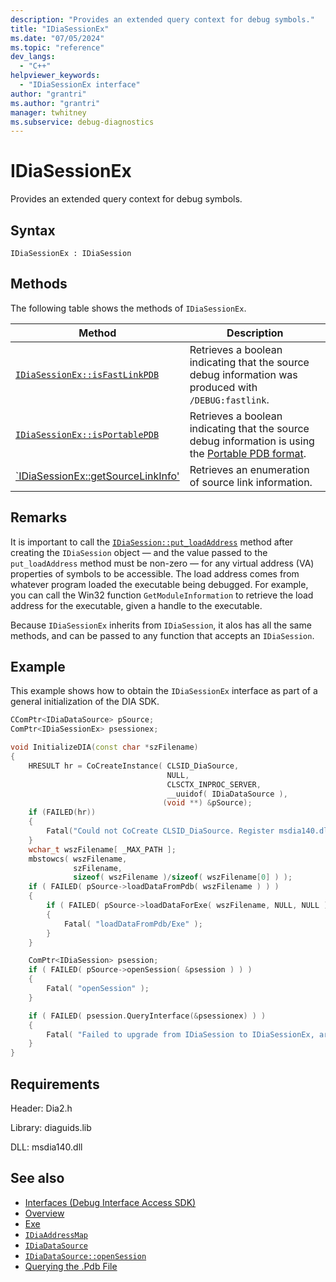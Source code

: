 ```yaml
---
description: "Provides an extended query context for debug symbols."
title: "IDiaSessionEx"
ms.date: "07/05/2024"
ms.topic: "reference"
dev_langs:
  - "C++"
helpviewer_keywords:
  - "IDiaSessionEx interface"
author: "grantri"
ms.author: "grantri"
manager: twhitney
ms.subservice: debug-diagnostics
---
```

# IDiaSessionEx

Provides an extended query context for debug symbols.

## Syntax

```
IDiaSessionEx : IDiaSession
```

## Methods
The following table shows the methods of `IDiaSessionEx`.

|Method|Description|
|------------|-----------------|
|[`IDiaSessionEx::isFastLinkPDB`](../../debugger/debug-interface-access/idiasessionex-isfastlinkpdb.md)|Retrieves a boolean indicating that the source debug information was produced with `/DEBUG:fastlink`.|
|[`IDiaSessionEx::isPortablePDB`](../../debugger/debug-interface-access/idiasessionex-isportablepdb.md)|Retrieves a boolean indicating that the source debug information is using the [Portable PDB format](https://github.com/dotnet/runtime/blob/main/docs/design/specs/PortablePdb-Metadata.md).|
|[`IDiaSessionEx::getSourceLinkInfo'](../../debugger/debug-interface-access/idiasessionex-getsourcelinkinfo.md)|Retrieves an enumeration of source link information.|

## Remarks

It is important to call the [`IDiaSession::put_loadAddress`](../../debugger/debug-interface-access/idiasession-put-loadaddress.md) method after creating the `IDiaSession` object — and the value passed to the `put_loadAddress` method must be non-zero — for any virtual address (VA) properties of symbols to be accessible. The load address comes from whatever program loaded the executable being debugged. For example, you can call the Win32 function `GetModuleInformation` to retrieve the load address for the executable, given a handle to the executable.

Because `IDiaSessionEx` inherits from `IDiaSession`, it alos has all the same methods, and can be passed to any function that accepts an `IDiaSession`.

## Example

This example shows how to obtain the `IDiaSessionEx` interface as part of a general initialization of the DIA SDK.

```C++
CComPtr<IDiaDataSource> pSource;
ComPtr<IDiaSessionEx> psessionex;

void InitializeDIA(const char *szFilename)
{
    HRESULT hr = CoCreateInstance( CLSID_DiaSource,
                                   NULL,
                                   CLSCTX_INPROC_SERVER,
                                   __uuidof( IDiaDataSource ),
                                  (void **) &pSource);
    if (FAILED(hr))
    {
        Fatal("Could not CoCreate CLSID_DiaSource. Register msdia140.dll." );
    }
    wchar_t wszFilename[ _MAX_PATH ];
    mbstowcs( wszFilename,
              szFilename,
              sizeof( wszFilename )/sizeof( wszFilename[0] ) );
    if ( FAILED( pSource->loadDataFromPdb( wszFilename ) ) )
    {
        if ( FAILED( pSource->loadDataForExe( wszFilename, NULL, NULL ) ) )
        {
            Fatal( "loadDataFromPdb/Exe" );
        }
    }

    ComPtr<IDiaSession> psession;
    if ( FAILED( pSource->openSession( &psession ) ) )
    {
        Fatal( "openSession" );
    }

    if ( FAILED( psession.QueryInterface(&psessionex) ) )
    {
        Fatal( "Failed to upgrade from IDiaSession to IDiaSessionEx, are you using an older version of msdia140.dll?" );
    }
}
```

## Requirements

Header: Dia2.h

Library: diaguids.lib

DLL: msdia140.dll

## See also
- [Interfaces (Debug Interface Access SDK)](../../debugger/debug-interface-access/interfaces-debug-interface-access-sdk.md)
- [Overview](../../debugger/debug-interface-access/overview-debug-interface-access-sdk.md)
- [Exe](../../debugger/debug-interface-access/exe.md)
- [`IDiaAddressMap`](../../debugger/debug-interface-access/idiaaddressmap.md)
- [`IDiaDataSource`](../../debugger/debug-interface-access/idiadatasource.md)
- [`IDiaDataSource::openSession`](../../debugger/debug-interface-access/idiadatasource-opensession.md)
- [Querying the .Pdb File](../../debugger/debug-interface-access/querying-the-dot-pdb-file.md)
